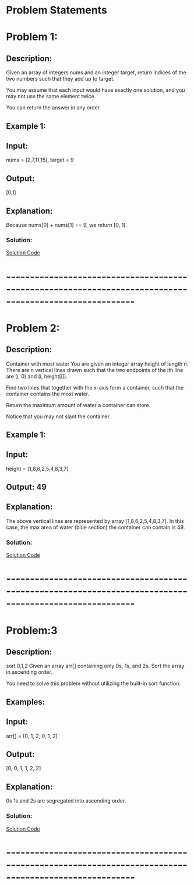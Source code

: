 # Problem Statements

# Problem 1:
## Description:
Given an array of integers nums and an integer target, return indices of the two numbers such that they add up to target.

You may assume that each input would have exactly one solution, and you may not use the same element twice.

You can return the answer in any order.

 

## Example 1:

## Input: 
nums = [2,7,11,15], target = 9
## Output:
 [0,1]
## Explanation:
 Because nums[0] + nums[1] == 9, we return [0, 1].

### Solution:
[Solution Code](./TwoSum.java)
# -------------------------------------------------------------------------------------------------------

# Problem 2:
## Description:
Container with most water 
You are given an integer array height of length n. There are n vertical lines drawn such that the two endpoints of the ith line are (i, 0) and (i, height[i]).

Find two lines that together with the x-axis form a container, such that the container contains the most water.

Return the maximum amount of water a container can store.

Notice that you may not slant the container.

 

## Example 1:


## Input:  
 height = [1,8,6,2,5,4,8,3,7]
## Output: 49
## Explanation:  
The above vertical lines are represented by array [1,8,6,2,5,4,8,3,7]. In this case, the max area of water (blue section) the container can contain is 49.


### Solution:
[Solution Code](./ContainerWithWater.java)
# -------------------------------------------------------------------------------------------------------
# Problem:3
## Description:
sort 0,1,2
Given an array arr[] containing only 0s, 1s, and 2s. Sort the array in ascending order.

You need to solve this problem without utilizing the built-in sort function.

## Examples:

## Input:
 arr[] = [0, 1, 2, 0, 1, 2]
## Output:
 [0, 0, 1, 1, 2, 2]
## Explanation:
 0s 1s and 2s are segregated into ascending order.

### Solution:
[Solution Code](.Solution.java)
# -------------------------------------------------------------------------------------------------------




